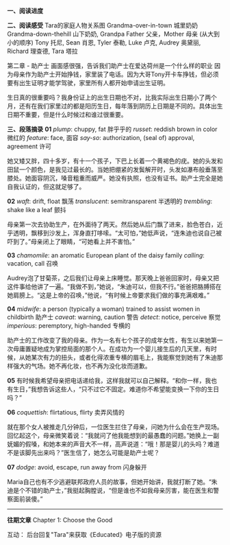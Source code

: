 
​**一、阅读进度**

**二、阅读感受**
Tara的家庭人物关系图
Grandma-over-in-town 城里奶奶
Grandma-down-thehill 山下奶奶, Grandpa
Father 父亲，Mother 母亲
(从大到小的顺序)
Tony 托尼, Sean 肖恩, Tyler 泰勒, Luke 卢克, Audrey 奥黛丽, Richard 理查德, Tara 塔拉

第二章 - 助产士
画面感很强，告诉我们助产士在爱达荷州是一个什么样的职业
因为母亲作为助产士开始挣钱，家里装了电话。因为大哥Tony开卡车挣钱，但必须要有出生证明才能学驾驶，家里所有人都开始申请出生证明。

生日真的很重要吗？我身份证上的出生日期也不对，比我实际出生日期小了两个月，还有在我们家里过的都是阳历生日，每年落到阴历上日期是不同的。具体出生日期不重要，但是什么时候过和谁过很重要。

**三、段落摘录**
**01**
*plump*: chuppy, fat  胖乎乎的
*russet*: reddish brown in color 微红的
*feature*: face, 面容
*say-so*: authorization, (seal of) approval, agreement 许可

她又矮又胖，四十多岁，有十一个孩子，下巴上长着一个黄褐色的疣。她的头发和田鼠一个颜色，是我见过最长的。当她把绷紧的发鬓解开时，头发如瀑布般垂落至膝处。她面容阴沉，嗓音粗重而威严。她没有执照，也没有证书。助产士完全是她自我认证的，但这就足够了。


**02**
*waft*: drift, float 飘荡
*translucent*: semitransparent 半透明的
*trembling*: shake like a leaf 颤抖

母亲第一次去协助生产，在外面待了两天​。然后她从后门飘了进来，脸色苍白，近乎透明，飘移到沙发上，浑身直打哆嗦​。“太可怕，”她低声说​，“连朱迪也说自己被吓到了。”母亲闭上了眼睛，​“可她看上并不害怕。”



**03**
*chamomile*: an aromatic European plant of the daisy family
*calling*: vacation, call 召唤

Audrey泡了甘菊茶，之后我们让母亲上床睡觉。那天晚上爸爸回家时，母亲又把这件事给他讲了一遍​。“我做不到，”她说​，“朱迪可以，但我不行。”爸爸把胳膊搭在她肩膀上​。“这是上帝的召唤，”他说​，“有时候上帝要求我们做的事充满艰难。”



**04**
*midwife*: a person (typically a woman) trained to assist women in childbirth 助产士
*caveat*: warning, caution 警告
*detect*: notice, perceive 察觉
*imperious*: peremptory, high-handed 专横的

​助产士的工作改变了我的母亲。作为一名有七个​孩子的成年女性，有生以来她第一次毋庸置疑地成为掌控局面的那个人。在成功为一个婴儿接生后的几天里，有时候，从她某次有力的扭头，或者化得浓重专横的眉毛上，我能察觉到她有了朱迪那样强大的气场​。她不再化妆，也不再为没化妆​而道歉。


**05**
有时候我希望母亲把电话递给我，这样我就可以自己解释。“和你一样，我也有生日，”我想告诉这些人，“只不过它不固定。难道你不希望能变换一下你的生日吗？”

**06**
*coquettish*:  flirtatious, flirty 卖弄风情的

就在那个女人被推走几分钟后，一位医生拦住了母亲，​问她为什么会在生产现场。回忆起这个，母亲微笑着说​：​“我就问了他我能想到的最愚蠢的问题。”她换上一副妩媚的假嗓，和她本来的声音大不一样，​高声说道：​“哦！​那是婴儿的头吗？​难道不是该脚先出来吗？”医生信了，​她怎么可能是助产士呢？


**07**
*dodge*: avoid, escape, run away from 闪身躲开

Maria自己也有不少逃避联邦政府人员的故事，但她开始讲，我就打断了她​。“朱迪是个不错的助产士，”我挺起胸膛说，​“但是谁也不如我母亲厉害，能在医生和警察面前装傻。”​

- - - - - 
**往期文章**
Chapter 1: Choose the Good

互动：
后台回复"Tara"来获取《Educated》电子版的资源


